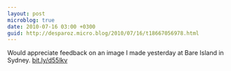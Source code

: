 ```yaml
---
layout: post
microblog: true
date: 2010-07-16 03:00 +0300
guid: http://desparoz.micro.blog/2010/07/16/t18667056978.html
---
```

Would appreciate feedback on an image I made yesterday at Bare Island in Sydney. [bit.ly/d55lkv](http://bit.ly/d55lkv)
